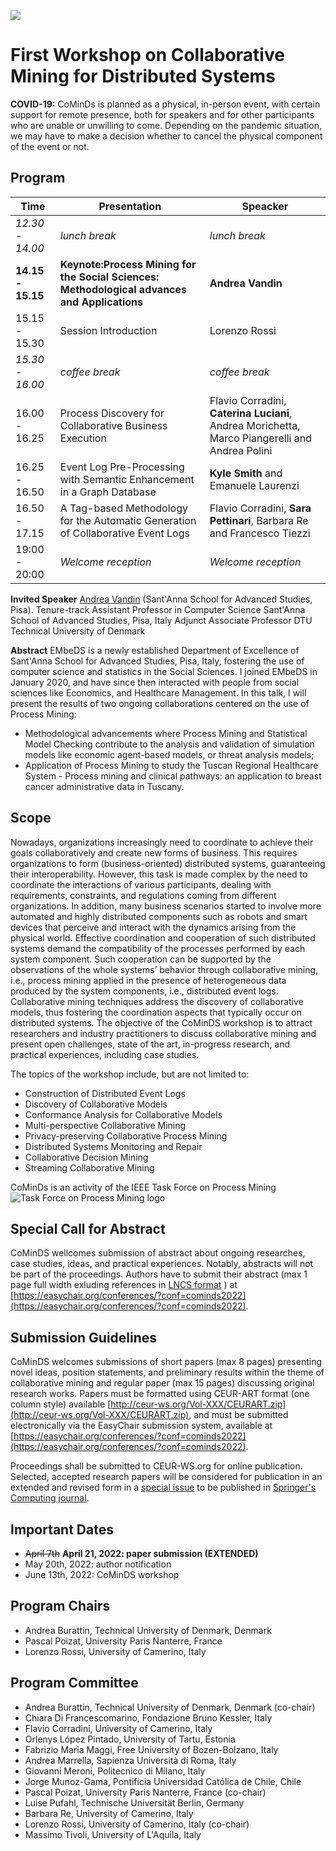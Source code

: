 [![](https://www.discotec.org/2022/discotec2022-banner.jpeg)](https://www.discotec.org/2022/)

# First Workshop on Collaborative Mining for Distributed Systems


**COVID-19:** CoMinDs is planned as a physical, in-person event, with certain support for remote presence, both for speakers and for other participants who are unable or unwilling to come. Depending on the pandemic situation, we may have to make a decision whether to cancel the physical component of the event or not.


## Program

Time | Presentation | Speacker
--- | --- | ---
*12.30 - 14.00* |	*lunch break*	| *lunch break* 
**14.15 - 15.15**	| **Keynote:Process Mining for the Social Sciences: Methodological advances and Applications** | **Andrea Vandin**
15.15 - 15.30	| Session Introduction | Lorenzo Rossi
*15.30 - 16.00*	| *coffee break*	| *coffee break*
16.00 - 16.25	| Process Discovery for Collaborative Business Execution |  Flavio Corradini, **Caterina Luciani**, Andrea Morichetta, Marco Piangerelli and Andrea Polini 
16.25 - 16.50	| Event Log Pre-Processing with Semantic Enhancement in a Graph Database | **Kyle Smith** and Emanuele Laurenzi
16.50 - 17.15	| A Tag-based Methodology for the Automatic Generation of Collaborative Event Logs | Flavio Corradini, **Sara Pettinari**, Barbara Re and Francesco Tiezzi
19:00 - 20:00 | *Welcome reception*	| *Welcome reception*


**Invited Speaker**
[Andrea Vandin](https://www.santannapisa.it/it/andrea-vandin) (Sant'Anna School for Advanced Studies, Pisa). 
Tenure-track Assistant Professor in Computer Science
Sant'Anna School of Advanced Studies, Pisa, Italy
Adjunct Associate Professor
DTU Technical University of Denmark

**Abstract**
EMbeDS is a newly established Department of Excellence of Sant'Anna School for Advanced Studies, Pisa, Italy, fostering the use of computer science and statistics in the Social Sciences. I joined EMbeDS in January 2020, and have since then interacted with people from social sciences like Economics, and Healthcare Management. In this talk, I will present the results of two ongoing collaborations centered on the use of Process Mining: 
- Methodological advancements where Process Mining and Statistical Model Checking contribute to the analysis and validation of simulation models like economic agent-based models, or threat analysis models;
- Application of Process Mining to study the Tuscan Regional Healthcare System - Process mining and clinical pathways: an application to breast cancer administrative data in Tuscany.

## Scope 

Nowadays, organizations increasingly need to coordinate to achieve their goals collaboratively and create new forms of business. This requires organizations to form (business-oriented) distributed systems, guaranteeing their interoperability. However, this task is made complex by the need to coordinate the interactions of various participants, dealing with requirements, constraints, and regulations coming from different organizations. In addition, many business scenarios started to involve more automated and highly distributed components such as robots and smart devices that perceive and interact with the dynamics arising from the physical world. 
Effective coordination and cooperation of such distributed systems demand the compatibility of the processes performed by each system component. Such cooperation can be supported by the observations of the whole systems’ behavior through collaborative mining, i.e., process mining applied in the presence of heterogeneous data produced by the system components, i.e., distributed event logs. Collaborative mining techniques address the discovery of collaborative models, thus fostering the coordination aspects that typically occur on distributed systems.
The objective of the CoMinDS workshop is to attract researchers and industry practitioners to discuss collaborative mining and present open challenges, state of the art, in-progress research, and practical experiences, including case studies. 

The topics of the workshop include, but are not limited to:
* Construction of Distributed Event Logs
* Discovery of Collaborative Models
* Conformance Analysis for Collaborative Models
* Multi-perspective Collaborative Mining
* Privacy-preserving Collaborative Process Mining
* Distributed Systems Monitoring and Repair
* Collaborative Decision Mining 
* Streaming Collaborative Mining

CoMinDs is an activity of the IEEE Task Force on Process Mining
![Task Force on Process Mining logo](https://www.tf-pm.org/pics/logo.jpg)

## Special Call for Abstract
CoMinDS wellcomes submission of abstract about ongoing researches, case studies, ideas, and practical experiences. Notably, abstracts will not be part of the proceedings. Authors have to submit their abstract (max 1 page full width exluding references in [LNCS format](https://www.overleaf.com/project/62850169ea07884843d3d9c2) ) at [https://easychair.org/conferences/?conf=cominds2022](https://easychair.org/conferences/?conf=cominds2022). 

## Submission Guidelines
CoMinDS welcomes submissions of short papers (max 8 pages) presenting novel ideas, position statements, and preliminary results within the theme of collaborative mining and regular paper (max 15 pages) discussing original research works. 
Papers must be formatted using CEUR-ART format (one column style) available [http://ceur-ws.org/Vol-XXX/CEURART.zip](http://ceur-ws.org/Vol-XXX/CEURART.zip), and must be submitted electronically via the EasyChair submission system, available at [https://easychair.org/conferences/?conf=cominds2022](https://easychair.org/conferences/?conf=cominds2022).

Proceedings shall be submitted to CEUR-WS.org for online publication. Selected, accepted research papers will be considered for publication in an extended and revised form in a  [special issue](https://www.springer.com/journal/607/updates/20210362) to be published in [Springer's Computing journal](https://www.springer.com/journal/607/).

## Important Dates
-   ~~April 7th~~ **April 21, 2022: paper submission (EXTENDED)**
-   May 20th, 2022: author notification 
-   June 13th, 2022: CoMinDS workshop

## Program Chairs

- Andrea Burattin, Technical University of Denmark, Denmark
- Pascal Poizat, University Paris Nanterre, France
- Lorenzo Rossi, University of Camerino, Italy

## Program Committee

- Andrea Burattin, Technical University of Denmark, Denmark (co-chair)
- Chiara Di Francescomarino, Fondazione Bruno Kessler, Italy
- Flavio Corradini, University of Camerino, Italy  
- Orlenys López Pintado, University of Tartu, Estonia
- Fabrizio Maria Maggi, Free University of Bozen-Bolzano, Italy
- Andrea Marrella, Sapienza Università di Roma, Italy
- Giovanni Meroni, Politecnico di Milano, Italy
- Jorge Munoz-Gama, Pontificia Universidad Católica de Chile, Chile 
- Pascal Poizat, University Paris Nanterre, France (co-chair)
- Luise Pufahl, Technische Universität Berlin, Germany
- Barbara Re, University of Camerino, Italy
- Lorenzo Rossi, University of Camerino, Italy (co-chair)
- Massimo Tivoli, University of L'Aquila, Italy

